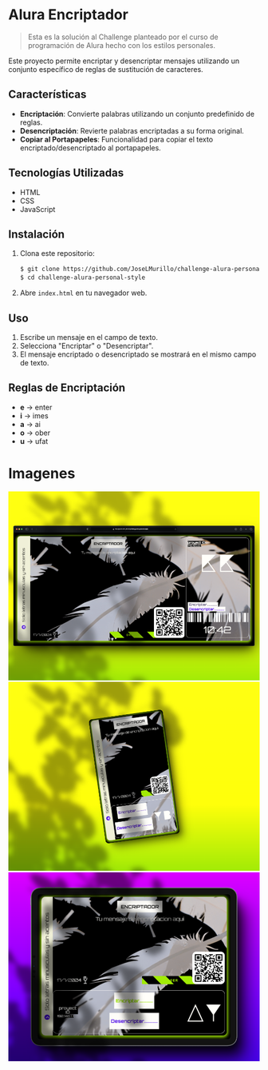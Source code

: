 # Alura Encriptador
>Esta es la solución al Challenge planteado por el curso de programación de Alura hecho con los estilos personales.

Este proyecto permite encriptar y desencriptar mensajes utilizando un conjunto específico de reglas de sustitución de caracteres.
## Características
- **Encriptación**: Convierte palabras utilizando un conjunto predefinido de reglas.
- **Desencriptación**: Revierte palabras encriptadas a su forma original.
- **Copiar al Portapapeles**: Funcionalidad para copiar el texto encriptado/desencriptado al portapapeles.
## Tecnologías Utilizadas
- HTML
- CSS
- JavaScript
## Instalación
1. Clona este repositorio:

   ```bash
   $ git clone https://github.com/JoseLMurillo/challenge-alura-personal-style.git
   $ cd challenge-alura-personal-style
   ```

2. Abre `index.html` en tu navegador web.
## Uso
1. Escribe un mensaje en el campo de texto.
2. Selecciona "Encriptar" o "Desencriptar".
3. El mensaje encriptado o desencriptado se mostrará en el mismo campo de texto.
## Reglas de Encriptación
- **e** → enter
- **i** → imes
- **a** → ai
- **o** → ober
- **u** → ufat

# Imagenes
![desktop 1.png](https://github.com/JoseLMurillo/challenge-alura-personal-style/blob/main/imgPreviews/desktop%201.png)
![tablet 1.png](https://github.com/JoseLMurillo/challenge-alura-personal-style/blob/main/imgPreviews/mobile%201.png)
![mobile 1.png](https://github.com/JoseLMurillo/challenge-alura-personal-style/blob/main/imgPreviews/tablet%201.png)
